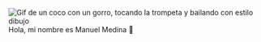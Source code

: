 ![Gif de un coco con un gorro, tocando la trompeta y bailando con estilo dibujo]([https://imgur.com/eJ6DZtz](https://i.imgur.com/eJ6DZtz.gif)) Hola, mi nombre es Manuel Medina 👋

<!--
**Cocotterooo/Cocotterooo** is a ✨ _special_ ✨ repository because its `README.md` (this file) appears on your GitHub profile.

Here are some ideas to get you started:

- 🔭 I’m currently working on ...
- 🌱 I’m currently learning ...
- 👯 I’m looking to collaborate on ...
- 🤔 I’m looking for help with ...
- 💬 Ask me about ...
- 📫 How to reach me: ...
- 😄 Pronouns: ...
- ⚡ Fun fact: ...
-->
